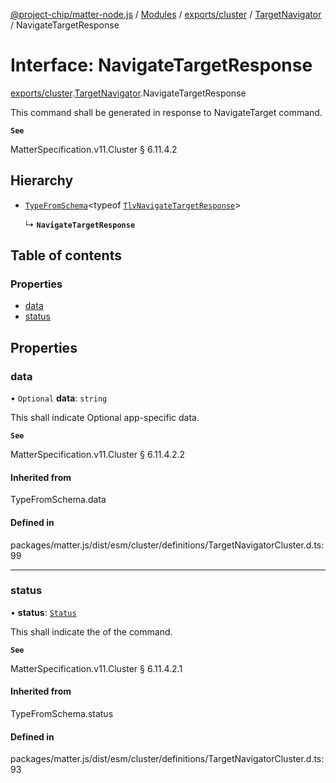 [@project-chip/matter-node.js](../README.md) / [Modules](../modules.md) / [exports/cluster](../modules/exports_cluster.md) / [TargetNavigator](../modules/exports_cluster.TargetNavigator.md) / NavigateTargetResponse

# Interface: NavigateTargetResponse

[exports/cluster](../modules/exports_cluster.md).[TargetNavigator](../modules/exports_cluster.TargetNavigator.md).NavigateTargetResponse

This command shall be generated in response to NavigateTarget command.

**`See`**

MatterSpecification.v11.Cluster § 6.11.4.2

## Hierarchy

- [`TypeFromSchema`](../modules/exports_tlv.md#typefromschema)\<typeof [`TlvNavigateTargetResponse`](../modules/exports_cluster.TargetNavigator.md#tlvnavigatetargetresponse)\>

  ↳ **`NavigateTargetResponse`**

## Table of contents

### Properties

- [data](exports_cluster.TargetNavigator.NavigateTargetResponse.md#data)
- [status](exports_cluster.TargetNavigator.NavigateTargetResponse.md#status)

## Properties

### data

• `Optional` **data**: `string`

This shall indicate Optional app-specific data.

**`See`**

MatterSpecification.v11.Cluster § 6.11.4.2.2

#### Inherited from

TypeFromSchema.data

#### Defined in

packages/matter.js/dist/esm/cluster/definitions/TargetNavigatorCluster.d.ts:99

___

### status

• **status**: [`Status`](../enums/exports_cluster.TargetNavigator.Status.md)

This shall indicate the of the command.

**`See`**

MatterSpecification.v11.Cluster § 6.11.4.2.1

#### Inherited from

TypeFromSchema.status

#### Defined in

packages/matter.js/dist/esm/cluster/definitions/TargetNavigatorCluster.d.ts:93
